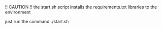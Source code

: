 !! CAUTION !!
the start.sh script installs the requirements.txt libraries to the environment

just run the command
./start.sh